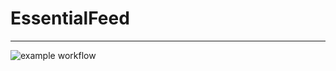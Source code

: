 # EssentialFeed
------
![example workflow](https://github.com/<OWNER>/<REPOSITORY>/actions/workflows/<WORKFLOW_FILE>/badge.svg)
